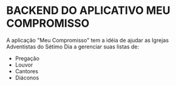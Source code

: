 # BACKEND DO APLICATIVO MEU COMPROMISSO
A aplicação "Meu Compromisso" tem a idéia de ajudar as Igrejas Adventistas do Sétimo Dia a gerenciar suas listas de:
- Pregação
- Louvor
- Cantores
- Diáconos